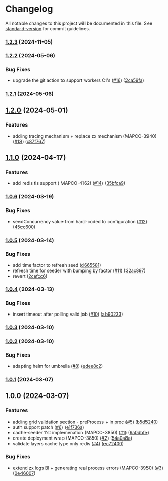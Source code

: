 # Changelog

All notable changes to this project will be documented in this file. See [standard-version](https://github.com/conventional-changelog/standard-version) for commit guidelines.

### [1.2.3](https://github.com/MapColonies/cache-seeder/compare/v1.2.2...v1.2.3) (2024-11-05)

### [1.2.2](https://github.com/MapColonies/cache-seeder/compare/v1.2.1...v1.2.2) (2024-05-06)


### Bug Fixes

* upgrade the git action to support workers CI's ([#16](https://github.com/MapColonies/cache-seeder/issues/16)) ([2ca59fa](https://github.com/MapColonies/cache-seeder/commit/2ca59fa8d50ee63d5d9383393811d1c8545af739))

### [1.2.1](https://github.com/MapColonies/cache-seeder/compare/v1.2.0...v1.2.1) (2024-05-06)

## [1.2.0](https://github.com/MapColonies/cache-seeder/compare/v1.1.0...v1.2.0) (2024-05-01)


### Features

* adding tracing mechanism + replace zx mechanism (MAPCO-3940) ([#13](https://github.com/MapColonies/cache-seeder/issues/13)) ([c87f767](https://github.com/MapColonies/cache-seeder/commit/c87f767446e23906aa1a9557955a2dfc182c1e31))

## [1.1.0](https://github.com/MapColonies/cache-seeder/compare/v1.0.6...v1.1.0) (2024-04-17)


### Features

* add redis tls support ( MAPCO-4162) ([#14](https://github.com/MapColonies/cache-seeder/issues/14)) ([35bfca9](https://github.com/MapColonies/cache-seeder/commit/35bfca903e9ede2e8bd2aa93ba4731e474b723d9))

### [1.0.6](https://github.com/MapColonies/cache-seeder/compare/v1.0.5...v1.0.6) (2024-03-19)


### Bug Fixes

* seedConcurrency value from hard-coded to configuration ([#12](https://github.com/MapColonies/cache-seeder/issues/12)) ([45cc600](https://github.com/MapColonies/cache-seeder/commit/45cc600dfb4e1c4e2b30ba06062a9f3fb8c9d243))

### [1.0.5](https://github.com/MapColonies/cache-seeder/compare/v1.0.4...v1.0.5) (2024-03-14)


### Bug Fixes

* add time factor to refresh seed ([d665581](https://github.com/MapColonies/cache-seeder/commit/d6655817d707825948b0191a9bbd9a8c5ea92b87))
* refresh time for seeder with bumping by factor ([#11](https://github.com/MapColonies/cache-seeder/issues/11)) ([32ac897](https://github.com/MapColonies/cache-seeder/commit/32ac89774b8754e53b5764bc28ab9c44e86abc4d))
* revert ([2cefcc6](https://github.com/MapColonies/cache-seeder/commit/2cefcc664c12ea75f0f97d17561e13d5afd83919))

### [1.0.4](https://github.com/MapColonies/cache-seeder/compare/v1.0.3...v1.0.4) (2024-03-13)


### Bug Fixes

* insert timeout after polling valid job ([#10](https://github.com/MapColonies/cache-seeder/issues/10)) ([ab90233](https://github.com/MapColonies/cache-seeder/commit/ab90233409c5996d5f980101c1db3e49fd6c1c79))

### [1.0.3](https://github.com/MapColonies/cache-seeder/compare/v1.0.2...v1.0.3) (2024-03-10)

### [1.0.2](https://github.com/MapColonies/cache-seeder/compare/v1.0.1...v1.0.2) (2024-03-10)


### Bug Fixes

* adapting helm for umbrella ([#8](https://github.com/MapColonies/cache-seeder/issues/8)) ([edee8c2](https://github.com/MapColonies/cache-seeder/commit/edee8c2fd3882bc493d6c6938ed37e526cd25803))

### [1.0.1](https://github.com/MapColonies/cache-seeder/compare/v1.0.0...v1.0.1) (2024-03-07)

## 1.0.0 (2024-03-07)


### Features

* adding grid validation section - preProcess + in proc ([#5](https://github.com/MapColonies/cache-seeder/issues/5)) ([b5d5240](https://github.com/MapColonies/cache-seeder/commit/b5d5240d4009e8775a026dfb900d33b70c6872f3))
* auth support patch ([#6](https://github.com/MapColonies/cache-seeder/issues/6)) ([e1f736a](https://github.com/MapColonies/cache-seeder/commit/e1f736abb9623134f665bfd15e91745f0e319871))
* cache-seeder 1'st implemenation (MAPCO-3850) ([#1](https://github.com/MapColonies/cache-seeder/issues/1)) ([9a0dbfe](https://github.com/MapColonies/cache-seeder/commit/9a0dbfec7dd3e6674c9225907d15121fc36bf1d2))
* create deployment wrap (MAPCO-3850) ([#2](https://github.com/MapColonies/cache-seeder/issues/2)) ([54a0a8a](https://github.com/MapColonies/cache-seeder/commit/54a0a8a2c9534c8accee40a7aa608b8c52784231))
* validate layers cache type only redis ([#4](https://github.com/MapColonies/cache-seeder/issues/4)) ([ec72400](https://github.com/MapColonies/cache-seeder/commit/ec7240072c12102b6e22be70e53d9c1ab4888b74))


### Bug Fixes

* extend zx logs BI + generating real process errors (MAPCO-3950) ([#3](https://github.com/MapColonies/cache-seeder/issues/3)) ([0e46007](https://github.com/MapColonies/cache-seeder/commit/0e4600747177eadfc89832804f9574ac9981f6f5))
